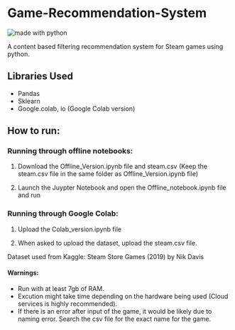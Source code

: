 # Game-Recommendation-System
<img src="https://img.shields.io/badge/Language-Python-blue.svg" alt="made with python">

A content based filtering recommendation system for Steam games using python.

## Libraries Used
* Pandas
* Sklearn
* Google.colab, io (Google Colab version)

## How to run:

### Running through offline notebooks:
1. Download the Offline_Version.ipynb file and steam.csv (Keep the steam.csv file in the same folder as Offline_Version.ipynb file)

2. Launch the Juypter Notebook and open the Offline_notebook.ipynb file and run

### Running through Google Colab:
1. Upload the Colab_version.ipynb file

2. When asked  to upload the dataset, upload the steam.csv file.


Dataset used from Kaggle: Steam Store Games (2019) by Nik Davis 

#### Warnings: 
* Run with at least 7gb of RAM. 
* Excution might take time depending on the hardware being used (Cloud services is highly recommended). 
* If there is an error after input of the game, it would be likely due to naming error. Search the csv file for the exact name for the game.
